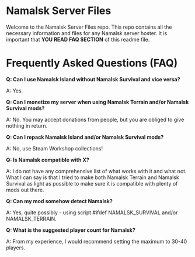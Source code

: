 # Namalsk Server Files
Welcome to the Namalsk Server Files repo.
This repo contains all the necessary information and files for any Namalsk server hoster.
It is important that **YOU READ FAQ SECTION** of this readme file.

# Frequently Asked Questions (FAQ)
**Q: Can I use Namalsk Island without Namalsk Survival and vice versa?**

A: Yes.

**Q: Can I monetize my server when using Namalsk Terrain and/or Namalsk Survival mods?**

A: No. You may accept donations from people, but you are obliged to give nothing in return.

**Q: Can I repack Namalsk Island and/or Namalsk Survival mods?**

A: No, use Steam Workshop collections!

**Q: Is Namalsk compatible with X?**

A: I do not have any comprehensive list of what works with it and what not. What I can say is that I tried to make both Namalsk Terrain and Namalsk Survival as light as possible to make sure it is compatible with plenty of mods out there.

**Q: Can my mod somehow detect Namalsk?**

A: Yes, quite possibly - using script #ifdef NAMALSK_SURVIVAL and/or NAMALSK_TERRAIN.

**Q: What is the suggested player count for Namalsk?**

A: From my experience, I would recommend setting the maximum to 30-40 players.
